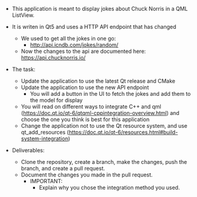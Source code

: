 * This application is meant to display jokes about Chuck Norris in a QML ListView.
* It is writen in Qt5 and uses a HTTP API endpoint that has changed
    * We used to get all the jokes in one go: 
        * http://api.icndb.com/jokes/random/<number>
    * Now the changes to the api are documented here: 
        https://api.chucknorris.io/

* The task: 
    * Update the application to use the latest Qt release and CMake
    * Update the application to use the new API endpoint
        * You will add a button in the UI to fetch the jokes and add them to the model for display
    * You will read on different ways to integrate C++ and qml (https://doc.qt.io/qt-6/qtqml-cppintegration-overview.html) and choose the one you think is best for this application
    * Change the application not to use the Qt resource system, and use qt_add_resources (https://doc.qt.io/qt-6/resources.html#build-system-integration)

* Deliverables: 
    * Clone the repository, create a branch, make the changes, push the branch, and create a pull request.
    * Document the changes you made in the pull request.
        * IMPORTANT:
            * Explain why you chose the integration method you used.